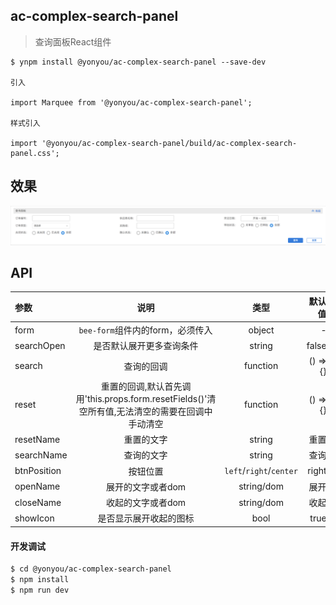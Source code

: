 ## ac-complex-search-panel

>  查询面板React组件

```
$ ynpm install @yonyou/ac-complex-search-panel --save-dev

引入

import Marquee from '@yonyou/ac-complex-search-panel';

样式引入

import '@yonyou/ac-complex-search-panel/build/ac-complex-search-panel.css';

```

## 效果

![demo](./src/assets/images/demo.png)
 

## API

|参数|说明|类型|默认值|
|:--|:---:|:--:|---:|
| form | `bee-form`组件内的form，必须传入 | object | - |
| searchOpen | 是否默认展开更多查询条件 | string | false |
| search | 查询的回调 | function | () => {} |
| reset | 重置的回调,默认首先调用'this.props.form.resetFields()'清空所有值,无法清空的需要在回调中手动清空 | function | () => {} |
| resetName | 重置的文字 | string | 重置 |
| searchName | 查询的文字 | string | 查询 |
| btnPosition | 按钮位置 | `left`/`right`/`center` | right |
| openName | 展开的文字或者dom | string/dom | 展开 |
| closeName | 收起的文字或者dom | string/dom | 收起 |
| showIcon | 是否显示展开收起的图标 | bool | true |

       

#### 开发调试

```sh
$ cd @yonyou/ac-complex-search-panel
$ npm install
$ npm run dev
```

